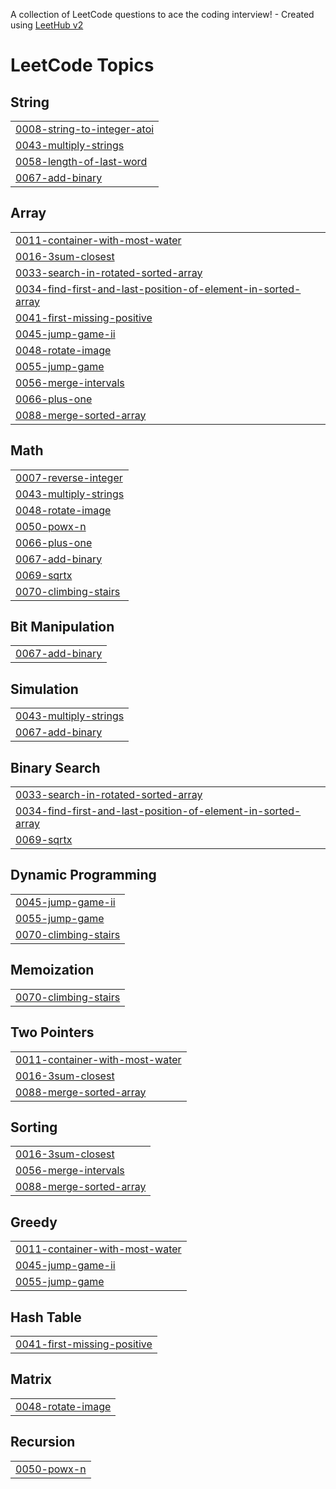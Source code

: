 A collection of LeetCode questions to ace the coding interview! - Created using [LeetHub v2](https://github.com/arunbhardwaj/LeetHub-2.0)
<!---LeetCode Topics Start-->
# LeetCode Topics
## String
|  |
| ------- |
| [0008-string-to-integer-atoi](https://github.com/Diezel3/LeetCode/tree/master/0008-string-to-integer-atoi) |
| [0043-multiply-strings](https://github.com/Diezel3/LeetCode/tree/master/0043-multiply-strings) |
| [0058-length-of-last-word](https://github.com/Diezel3/LeetCode/tree/master/0058-length-of-last-word) |
| [0067-add-binary](https://github.com/Diezel3/LeetCode/tree/master/0067-add-binary) |
## Array
|  |
| ------- |
| [0011-container-with-most-water](https://github.com/Diezel3/LeetCode/tree/master/0011-container-with-most-water) |
| [0016-3sum-closest](https://github.com/Diezel3/LeetCode/tree/master/0016-3sum-closest) |
| [0033-search-in-rotated-sorted-array](https://github.com/Diezel3/LeetCode/tree/master/0033-search-in-rotated-sorted-array) |
| [0034-find-first-and-last-position-of-element-in-sorted-array](https://github.com/Diezel3/LeetCode/tree/master/0034-find-first-and-last-position-of-element-in-sorted-array) |
| [0041-first-missing-positive](https://github.com/Diezel3/LeetCode/tree/master/0041-first-missing-positive) |
| [0045-jump-game-ii](https://github.com/Diezel3/LeetCode/tree/master/0045-jump-game-ii) |
| [0048-rotate-image](https://github.com/Diezel3/LeetCode/tree/master/0048-rotate-image) |
| [0055-jump-game](https://github.com/Diezel3/LeetCode/tree/master/0055-jump-game) |
| [0056-merge-intervals](https://github.com/Diezel3/LeetCode/tree/master/0056-merge-intervals) |
| [0066-plus-one](https://github.com/Diezel3/LeetCode/tree/master/0066-plus-one) |
| [0088-merge-sorted-array](https://github.com/Diezel3/LeetCode/tree/master/0088-merge-sorted-array) |
## Math
|  |
| ------- |
| [0007-reverse-integer](https://github.com/Diezel3/LeetCode/tree/master/0007-reverse-integer) |
| [0043-multiply-strings](https://github.com/Diezel3/LeetCode/tree/master/0043-multiply-strings) |
| [0048-rotate-image](https://github.com/Diezel3/LeetCode/tree/master/0048-rotate-image) |
| [0050-powx-n](https://github.com/Diezel3/LeetCode/tree/master/0050-powx-n) |
| [0066-plus-one](https://github.com/Diezel3/LeetCode/tree/master/0066-plus-one) |
| [0067-add-binary](https://github.com/Diezel3/LeetCode/tree/master/0067-add-binary) |
| [0069-sqrtx](https://github.com/Diezel3/LeetCode/tree/master/0069-sqrtx) |
| [0070-climbing-stairs](https://github.com/Diezel3/LeetCode/tree/master/0070-climbing-stairs) |
## Bit Manipulation
|  |
| ------- |
| [0067-add-binary](https://github.com/Diezel3/LeetCode/tree/master/0067-add-binary) |
## Simulation
|  |
| ------- |
| [0043-multiply-strings](https://github.com/Diezel3/LeetCode/tree/master/0043-multiply-strings) |
| [0067-add-binary](https://github.com/Diezel3/LeetCode/tree/master/0067-add-binary) |
## Binary Search
|  |
| ------- |
| [0033-search-in-rotated-sorted-array](https://github.com/Diezel3/LeetCode/tree/master/0033-search-in-rotated-sorted-array) |
| [0034-find-first-and-last-position-of-element-in-sorted-array](https://github.com/Diezel3/LeetCode/tree/master/0034-find-first-and-last-position-of-element-in-sorted-array) |
| [0069-sqrtx](https://github.com/Diezel3/LeetCode/tree/master/0069-sqrtx) |
## Dynamic Programming
|  |
| ------- |
| [0045-jump-game-ii](https://github.com/Diezel3/LeetCode/tree/master/0045-jump-game-ii) |
| [0055-jump-game](https://github.com/Diezel3/LeetCode/tree/master/0055-jump-game) |
| [0070-climbing-stairs](https://github.com/Diezel3/LeetCode/tree/master/0070-climbing-stairs) |
## Memoization
|  |
| ------- |
| [0070-climbing-stairs](https://github.com/Diezel3/LeetCode/tree/master/0070-climbing-stairs) |
## Two Pointers
|  |
| ------- |
| [0011-container-with-most-water](https://github.com/Diezel3/LeetCode/tree/master/0011-container-with-most-water) |
| [0016-3sum-closest](https://github.com/Diezel3/LeetCode/tree/master/0016-3sum-closest) |
| [0088-merge-sorted-array](https://github.com/Diezel3/LeetCode/tree/master/0088-merge-sorted-array) |
## Sorting
|  |
| ------- |
| [0016-3sum-closest](https://github.com/Diezel3/LeetCode/tree/master/0016-3sum-closest) |
| [0056-merge-intervals](https://github.com/Diezel3/LeetCode/tree/master/0056-merge-intervals) |
| [0088-merge-sorted-array](https://github.com/Diezel3/LeetCode/tree/master/0088-merge-sorted-array) |
## Greedy
|  |
| ------- |
| [0011-container-with-most-water](https://github.com/Diezel3/LeetCode/tree/master/0011-container-with-most-water) |
| [0045-jump-game-ii](https://github.com/Diezel3/LeetCode/tree/master/0045-jump-game-ii) |
| [0055-jump-game](https://github.com/Diezel3/LeetCode/tree/master/0055-jump-game) |
## Hash Table
|  |
| ------- |
| [0041-first-missing-positive](https://github.com/Diezel3/LeetCode/tree/master/0041-first-missing-positive) |
## Matrix
|  |
| ------- |
| [0048-rotate-image](https://github.com/Diezel3/LeetCode/tree/master/0048-rotate-image) |
## Recursion
|  |
| ------- |
| [0050-powx-n](https://github.com/Diezel3/LeetCode/tree/master/0050-powx-n) |
<!---LeetCode Topics End-->